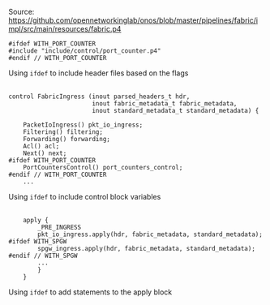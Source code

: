 Source: https://github.com/opennetworkinglab/onos/blob/master/pipelines/fabric/impl/src/main/resources/fabric.p4
```
#ifdef WITH_PORT_COUNTER
#include "include/control/port_counter.p4"
#endif // WITH_PORT_COUNTER
```
Using `ifdef` to include header files based on the flags
<br>
<br>

```
control FabricIngress (inout parsed_headers_t hdr,
                       inout fabric_metadata_t fabric_metadata,
                       inout standard_metadata_t standard_metadata) {

    PacketIoIngress() pkt_io_ingress;
    Filtering() filtering;
    Forwarding() forwarding;
    Acl() acl;
    Next() next;
#ifdef WITH_PORT_COUNTER
    PortCountersControl() port_counters_control;
#endif // WITH_PORT_COUNTER
    ...
```
Using `ifdef` to include control block variables
<br>
<br>

```
    apply {
        _PRE_INGRESS
        pkt_io_ingress.apply(hdr, fabric_metadata, standard_metadata);
#ifdef WITH_SPGW
        spgw_ingress.apply(hdr, fabric_metadata, standard_metadata);
#endif // WITH_SPGW
        ...
        }
    }
```
Using `ifdef` to add statements to the apply block
<br>
<br>